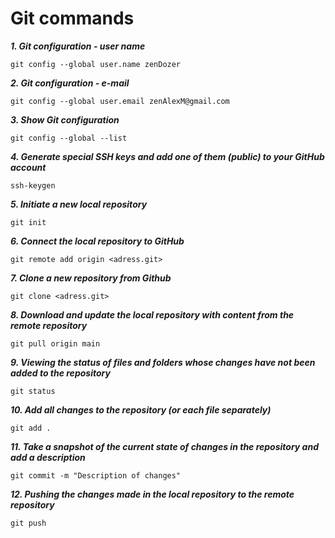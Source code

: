 # Git commands

***1. Git configuration - user name***

`git config --global user.name zenDozer`

***2. Git configuration - e-mail***

`git config --global user.email zenAlexM@gmail.com`

***3. Show Git configuration***

`git config --global --list`

***4. Generate special SSH keys and add one of them (public) to your GitHub account***

`ssh-keygen`

***5. Initiate a new local repository***

`git init`

***6. Connect the local repository to GitHub***

`git remote add origin <adress.git>`

***7. Clone a new repository from Github***

`git clone <adress.git>`

***8. Download and update the local repository with content from the remote repository***

`git pull origin main`

***9. Viewing the status of files and folders whose changes have not been added to the repository***

`git status`

***10. Add all changes to the repository (or each file separately)***

`git add .`

***11. Take a snapshot of the current state of changes in the repository and add a description***

`git commit -m "Description of changes"`

***12. Pushing the changes made in the local repository to the remote repository***

`git push`

